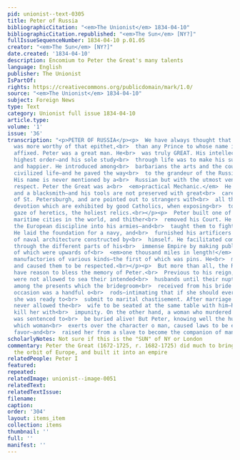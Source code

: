```yaml
---
pid: unionist--text-0305
title: Peter of Russia
bibliographicCitation: "<em>The Unionist</em> 1834-04-10"
bibliographicCitation.republished: "<em>The Sun</em> [NY?]"
fullIssueSequenceNumber: 1834-04-10 p.01.05
creator: "<em>The Sun</em> [NY?]"
date.created: '1834-04-10'
description: Encomium to Peter the Great's many talents
language: English
publisher: The Unionist
IsPartOf: 
rights: https://creativecommons.org/publicdomain/mark/1.0/
source: "<em>The Unionist</em> 1834-04-10"
subject: Foreign News
type: Text
category: Unionist full issue 1834-04-10
article.type: 
volume: '1'
issue: '36'
transcription: "<p>PETER OF RUSSIA</p><p>  We have always thought that Peter the Great
  was more worthy of that epithet,<br>  than any Prince to whose name it has been
  affixed. Peter was a great man. He<br>  was truly GREAT. His intellect was of the
  highest order—and his sole study<br>  through life was to make his subjects wiser
  and happier. He introduced among<br>  barbarians the arts and the courtesies of
  civilized life—and he paved the way<br>  to the grandeur of the Russian Empire.
  His name is never mentioned by a<br>  Russian but with the utmost veneration and
  respect. Peter the Great was a<br>  <em>practical Mechanic.</em>  He was a carpenter
  and a blacksmith—and his tools are not preserved with great<br>  care in the Museum
  of St. Petersburgh, and are pointed out to strangers with<br>  all the marks of
  devotion which are exhibited by good Catholics, when exposing<br>  to the unhallowed
  gaze of heretics, the holiest relics.<br></p><p>  Peter built one of the noblest
  maritime cities in the world, and thither<br>  removed his Court. He introduced
  the European discipline into his armies—and<br>  taught them to fight and conquer.
  He laid the foundation for a navy, and<br>  furnished his artificers with models
  of naval architecture constructed by<br>  himself. He facilitated communication
  through the different parts of his<br>  immense Empire by making public roads, some
  of which were upwards of<br>  <em>one thousand miles in length!</em>  He established
  manufactories of various kinds—the first of which was pins. He<br>  made just laws
  and caused them to be respected.<br></p><p>  But more than all, the Russian women
  have reason to bless the memory of Peter.<br>  Previous to his reign, women in Russia
  were not allowed to sea their intended<br>  husbands until their nuptial day—and
  among the presents which the bridegroom<br>  received from his bride on this important
  occasion was a handful o<br>  rods—intimating that if she should ever conduct improperly,
  she was ready to<br>  submit to marital chastisement. After marriage the husband
  never allowed the<br>  wife to be seated at the same table with him—he could even
  kill her with<br>  impunity. On the other hand, a woman who murdered her husband
  was sentenced to<br>  be buried alive! But Peter, knowing well the humanizing influence
  which woman<br>  exerts over the character o man, caused laws to be enacted in her
  favor—and<br>  raised her from a slave to become the companion of man !”—<br>  <em>Sun</em></p>"
scholarlyNotes: Not sure if this is the "SUN" of NY or London
commentary: Peter the Great (1672-1725, r. 1682-1725) did much to bring Russia into
  the orbit of Europe, and built it into an empire
relatedPeople: Peter I
featured: 
repeated: 
relatedImage: unionist--image-0051
relatedText: 
relatedTextIssue: 
filename: 
caption: 
order: '304'
layout: items_item
collection: items
thumbnail: ''
full: ''
manifest: ''
---
```

